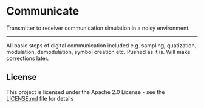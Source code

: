 # Communicate
Transmitter to receiver communication simulation in a noisy environment. 

---------------------------------------

All basic steps of digital communication included e.g. sampling, quatization, modulation, demodulation, symbol creation etc. 
Pushed as it is. Will make corrections later.

## License
This project is licensed under the Apache 2.0 License - see the [LICENSE.md](LICENSE.md) file for details
